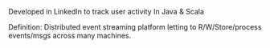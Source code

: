 Developed in LinkedIn to track user activity
In Java & Scala

Definition: Distributed event streaming platform letting to R/W/Store/process events/msgs across many machines. 
